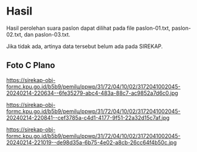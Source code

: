 # Hasil

Hasil perolehan suara paslon dapat dilihat pada file paslon-01.txt, paslon-02.txt, dan paslon-03.txt.

Jika tidak ada, artinya data tersebut belum ada pada SIREKAP.

## Foto C Plano

https://sirekap-obj-formc.kpu.go.id/b5b9/pemilu/ppwp/31/72/04/10/02/3172041002045-20240214-220634--6fe35279-abc4-483a-88c7-ac9852a7d6c0.jpg

https://sirekap-obj-formc.kpu.go.id/b5b9/pemilu/ppwp/31/72/04/10/02/3172041002045-20240214-220841--cef3785a-c4d1-4177-9f51-22a32d15c7af.jpg

https://sirekap-obj-formc.kpu.go.id/b5b9/pemilu/ppwp/31/72/04/10/02/3172041002045-20240214-221019--de98d35a-6b75-4e02-a8cb-26cc64f4b50c.jpg
